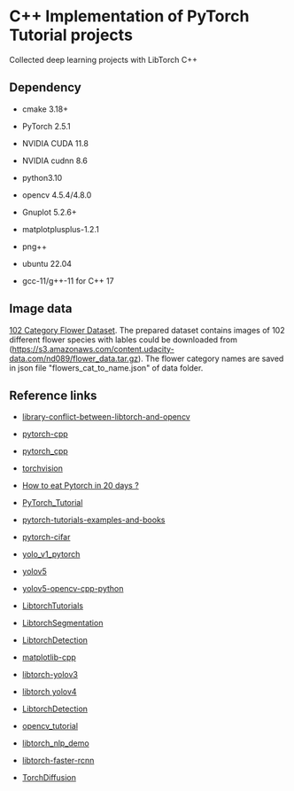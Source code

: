 # C++ Implementation of PyTorch Tutorial projects

Collected deep learning projects with LibTorch C++


## Dependency

- cmake 3.18+

- PyTorch 2.5.1

- NVIDIA CUDA 11.8

- NVIDIA cudnn 8.6

- python3.10

- opencv 4.5.4/4.8.0

- Gnuplot 5.2.6+

- matplotplusplus-1.2.1

- png++

- ubuntu 22.04

- gcc-11/g++-11 for C++ 17

## Image data

[102 Category Flower Dataset](http://www.robots.ox.ac.uk/~vgg/data/flowers/102/index.html). The prepared dataset contains images of 102 different flower species with lables could be downloaded from (https://s3.amazonaws.com/content.udacity-data.com/nd089/flower_data.tar.gz). The flower category names are saved in json file "flowers_cat_to_name.json" of data folder.


## Reference links

- [library-conflict-between-libtorch-and-opencv](https://discuss.pytorch.org/t/library-conflict-between-libtorch-and-opencv/64489/9)

- [pytorch-cpp](https://github.com/prabhuomkar/pytorch-cpp)

- [pytorch_cpp](https://github.com/koba-jon/pytorch_cpp)

- [torchvision](https://github.com/pytorch/vision)

- [How to eat Pytorch in 20 days ?](https://github.com/lyhue1991/eat_pytorch_in_20_days)

- [PyTorch_Tutorial](https://github.com/tensor-yu/PyTorch_Tutorial)

- [pytorch-tutorials-examples-and-books](https://github.com/bat67/pytorch-tutorials-examples-and-books)

- [pytorch-cifar](https://github.com/kuangliu/pytorch-cifar)

- [yolo_v1_pytorch](https://github.com/motokimura/yolo_v1_pytorch)

- [yolov5](https://github.com/ultralytics/yolov5)

- [yolov5-opencv-cpp-python](https://github.com/doleron/yolov5-opencv-cpp-python)

- [LibtorchTutorials](https://github.com/AllentDan/LibtorchTutorials)

- [LibtorchSegmentation](https://github.com/AllentDan/LibtorchSegmentation)

- [LibtorchDetection](https://github.com/AllentDan/LibtorchDetection)

- [matplotlib-cpp](https://github.com/lava/matplotlib-cpp)

- [libtorch-yolov3](https://github.com/walktree/libtorch-yolov3)

- [libtorch yolov4](https://github.com/rockyzhengwu/libtorch-yolov4)

- [LibtorchDetection](https://github.com/AllentDan/LibtorchDetection)

- [opencv_tutorial](https://github.com/gloomyfish1998/opencv_tutorial)

- [libtorch_nlp_demo](https://github.com/tashaxing/libtorch_nlp_demo)

- [libtorch-faster-rcnn](https://github.com/thisisi3/libtorch-faster-rcnn)

- [TorchDiffusion](https://github.com/GlassyWing/TorchDiffusion)




